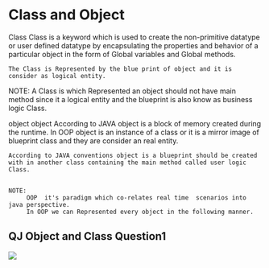 # Class and Object
Class
    Class is a keyword which is used to create the non-primitive datatype or user defined datatype by encapsulating the properties and behavior of a particular object
    in the form of Global variables and Global methods.

    The Class is Represented by the blue print of object and it is consider as logical entity.


  NOTE:
        A Class is which Represented an object should not have main method since it a logical entity and the blueprint is also know as business logic Class.


  object
      object According to JAVA object is a block of memory created during the runtime.
      In OOP object is an instance of a class or it is a mirror image of blueprint class and they are consider an real entity.

    According to JAVA conventions object is a blueprint should be created with in another class containing the main method called user logic Class.


    NOTE:
         OOP  it's paradigm which co-relates real time  scenarios into java perspective.
         In OOP we can Represented every object in the following manner.

         
## QJ Object and Class Question1
<img src="https://github.com/yogeshjoga/c-learning-30-days/blob/master/QjOopQuestion1.png">
